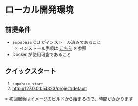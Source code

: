 # ローカル開発環境

## 前提条件

- supabase CLI がインストール済みであること
  - インストール手順は [こちら](https://supabase.com/docs/guides/local-development/cli/getting-started) を参照
- Docker が使用可能であること

## クイックスタート

1. `supabase start`
2. http://127.0.0.1:54323/project/default

※ 初回起動はイメージのビルドから始まるので、時間がかかります
